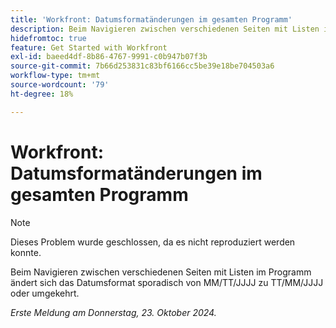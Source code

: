 ```yaml
---
title: 'Workfront: Datumsformatänderungen im gesamten Programm'
description: Beim Navigieren zwischen verschiedenen Seiten mit Listen im Programm ändert sich das Datumsformat sporadisch von MM/TT/JJJJ zu TT/MM/JJJJ oder umgekehrt.
hidefromtoc: true
feature: Get Started with Workfront
exl-id: baeed4df-8b86-4767-9991-c0b947b07f3b
source-git-commit: 7b66d253831c83bf6166cc5be39e18be704503a6
workflow-type: tm+mt
source-wordcount: '79'
ht-degree: 18%

---
```


# Workfront: Datumsformatänderungen im gesamten Programm

>[!NOTE]
>
>Dieses Problem wurde geschlossen, da es nicht reproduziert werden konnte.

Beim Navigieren zwischen verschiedenen Seiten mit Listen im Programm ändert sich das Datumsformat sporadisch von MM/TT/JJJJ zu TT/MM/JJJJ oder umgekehrt.

_Erste Meldung am Donnerstag, 23. Oktober 2024._
